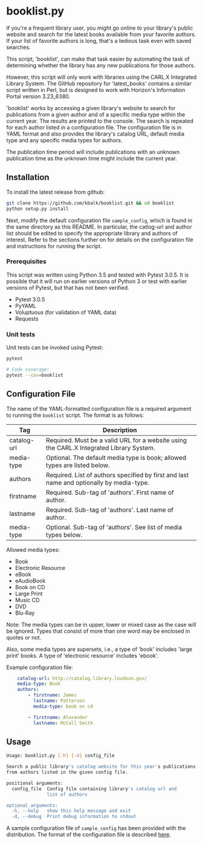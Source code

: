 # booklist.py

If you're a frequent library user, you might go online to your library's
public website and search for the latest books available from your favorite
authors.  If your list of favorite authors is long, that's a tedious task
even with saved searches.

This script, 'booklist', can make that task easier by automating the task
of determining whether the library has any new publications for those authors.

However, this script will only work with libraries using the CARL.X
Integrated Library System.  The GitHub repository for 'latest_books' contains
a similar script written in Perl, but is designed to work with Horizon's
Information Portal version 3.23_6380.

'booklist' works by accessing a given library's website to search for
publications from a given author and of a specific media type within the
current year.  The results are printed to the console.  The search is
repeated for each author listed in a configuration file.  The configuration
file is in YAML format and also provides the library's catalog URL,
default media type and any specific media types for authors.

The publication time period will include publications with an unknown
publication time as the unknown time might include the current year.

## Installation

To install the latest release from github:

```sh
git clone https://github.com/kbalk/booklist.git && cd booklist
python setup.py install
```

Next, modify the default configuration file `sample_config`, which is
found in the same directory as this README.  In particular, the catlog-url
and author list should be edited to specify the appropriate library and
authors of interest.  Refer to the sections further on for details on the
configuration file and instructions for running the script.

### Prerequisites

This script was written using Python 3.5 and tested with Pytest 3.0.5.  It
is possible that it will run on earlier versions of Python 3 or test with
earlier versions of Pytest, but that has not been verified.

* Pytest 3.0.5
* PyYAML
* Voluptuous (for validation of YAML data)
* Requests

### Unit tests

Unit tests can be invoked using Pytest:

```sh
pytest

# Code coverage:
pytest --cov=booklist
```

## Configuration File

The name of the YAML-formatted configuration file is a required argument
to running the `booklist` script.  The format is as follows:

Tag   | Description
------------------|-----------------
catalog-url | Required.  Must be a valid URL for a website using the CARL.X Integrated Library System.
media-type  | Optional.  The default media type is book; allowed types are listed below.
authors     | Required.  List of authors specified by first and last name and optionally by media-type.
firstname   | Required.  Sub-tag of 'authors'.  First name of author.
lastname    | Required.  Sub-tag of 'authors'.  Last name of author.
media-type  | Optional.  Sub-tag of 'authors'.  See list of media types below.

Allowed media types:

- Book
- Electronic Resource
- eBook
- eAudioBook
- Book on CD
- Large Print
- Music CD
- DVD
- Blu-Ray

Note:  The media types can be in upper, lower or mixed case as the case
will be ignored.  Types that consist of more than one word may be enclosed
in quotes or not.

Also, some media types are supersets, i.e., a type of 'book' includes
'large print' books.  A type of 'electronic resource' includes 'ebook'.

Example configuration file:

```YAML
	catalog-url: http://catalog.library.loudoun.gov/
	media-type: Book
	authors:
		- firstname: James
		  lastname: Patterson
		  media-type: book on cd

		- firstname: Alexander
	 	  lastname: McCall Smith
```

## Usage

```sh
Usage: booklist.py [-h] [-d] config_file

Search a public library's catalog website for this year's publications
from authors listed in the given config file.

positional arguments:
  config_file  Config file containing library's catalog url and
               list of authors

optional arguments:
  -h, --help   show this help message and exit
  -d, --debug  Print debug information to stdout
```

A sample configuration file of `sample_config` has been provided with
the distribution.  The format of the configuration file is described
[here](#configuration-file).
